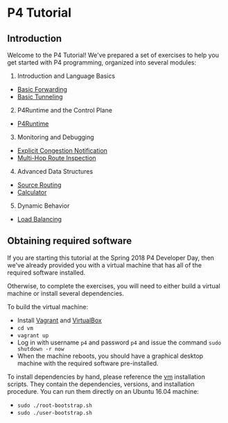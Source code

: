 # P4 Tutorial

## Introduction

Welcome to the P4 Tutorial! We've prepared a set of exercises to help
you get started with P4 programming, organized into several modules:

1. Introduction and Language Basics
* [Basic Forwarding](./exercises/basic)
* [Basic Tunneling](./exercises/basic_tunnel)

2. P4Runtime and the Control Plane
* [P4Runtime](./exercises/p4runtime)

3. Monitoring and Debugging
* [Explicit Congestion Notification](./exercises/ecn)
* [Multi-Hop Route Inspection](./exercises/mri)

4. Advanced Data Structures
* [Source Routing](./exercises/source_routing)
* [Calculator](./exercises/calc)

5. Dynamic Behavior
* [Load Balancing](./exercises/load_balance)

## Obtaining required software

If you are starting this tutorial at the Spring 2018 P4 Developer Day,
then we've already provided you with a virtual machine that has all of
the required software installed.

Otherwise, to complete the exercises, you will need to either build a
virtual machine or install several dependencies.

To build the virtual machine:
- Install [Vagrant](https://vagrantup.com) and [VirtualBox](https://virtualbox.org)
- `cd vm`
- `vagrant up`
- Log in with username `p4` and password `p4` and issue the command `sudo shutdown -r now`
- When the machine reboots, you should have a graphical desktop machine with the required
software pre-installed.

To install dependencies by hand, please reference the [vm](../vm) installation scripts.
They contain the dependencies, versions, and installation procedure.
You can run them directly on an Ubuntu 16.04 machine:
- `sudo ./root-bootstrap.sh`
- `sudo ./user-bootstrap.sh`
